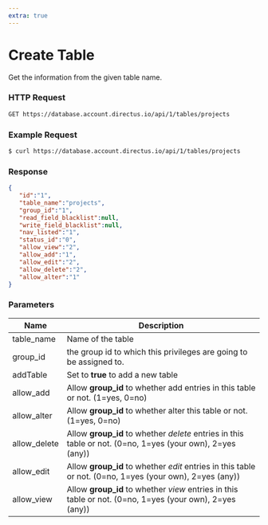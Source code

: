 ```yaml
---
extra: true
---
```

# Create Table

Get the information from the given table name.

### HTTP Request

```bash
GET https://database.account.directus.io/api/1/tables/projects
```

### Example Request

```bash
$ curl https://database.account.directus.io/api/1/tables/projects
```

### Response

```json
{
   "id":"1",
   "table_name":"projects",
   "group_id":"1",
   "read_field_blacklist":null,
   "write_field_blacklist":null,
   "nav_listed":"1",
   "status_id":"0",
   "allow_view":"2",
   "allow_add":"1",
   "allow_edit":"2",
   "allow_delete":"2",
   "allow_alter":"1"
}
```

### Parameters
Name        | Description
----------- | ------------
table_name  | Name of the table
group_id    | the group id to which this privileges are going to be assigned to.
addTable    | Set to **true** to add a new table
allow_add   | Allow **group_id** to whether add entries in this table or not. (1=yes, 0=no)
allow_alter | Allow **group_id** to whether alter this table or not. (1=yes, 0=no)
allow_delete| Allow **group_id** to whether _delete_ entries in this table or not. (0=no, 1=yes (your own), 2=yes (any))
allow_edit  | Allow **group_id** to whether _edit_ entries in this table or not. (0=no, 1=yes (your own), 2=yes (any))
allow_view  | Allow **group_id** to whether _view_ entries in this table or not. (0=no, 1=yes (your own), 2=yes (any))